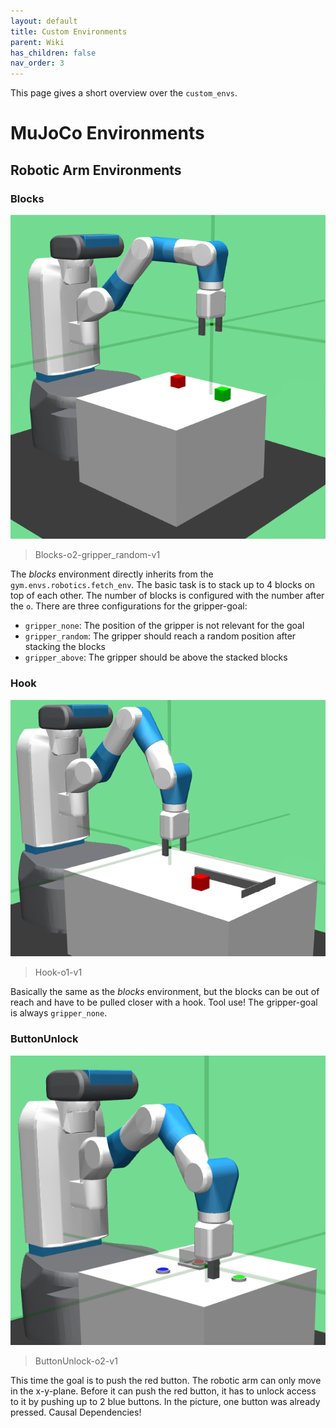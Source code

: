 ```yaml
---
layout: default
title: Custom Environments
parent: Wiki
has_children: false
nav_order: 3
---
```


This page gives a short overview over the `custom_envs`.

# MuJoCo Environments

## Robotic Arm Environments
### Blocks
![Screenshot_from_2021-10-15_16-03-24](uploads/05d2ff86845aabc6bcd859faf14a7566/Screenshot_from_2021-10-15_16-03-24.png)

> Blocks-o2-gripper_random-v1

The _blocks_ environment directly inherits from the `gym.envs.robotics.fetch_env`. The basic task is to stack up to 4 blocks on top of each other. The number of blocks is configured with the number after the `o`. There are three configurations for the gripper-goal:
- `gripper_none`: The position of the gripper is not relevant for the goal
- `gripper_random`: The gripper should reach a random position after stacking the blocks
- `gripper_above`: The gripper should be above the stacked blocks

### Hook
![Screenshot_from_2021-10-15_16-20-15](uploads/c36a9828469e1f8ce1e8e7fd61d00c3e/Screenshot_from_2021-10-15_16-20-15.png)

> Hook-o1-v1

Basically the same as the _blocks_ environment, but the blocks can be out of reach and have to be pulled closer with a hook. Tool use! The gripper-goal is always `gripper_none`.

### ButtonUnlock
![Screenshot_from_2021-10-15_16-24-06](uploads/ba7ac134d3abca640f0b61a3b1143c69/Screenshot_from_2021-10-15_16-24-06.png)

> ButtonUnlock-o2-v1

This time the goal is to push the red button. The robotic arm can only move in the x-y-plane. Before it can push the red button, it has to unlock access to it by pushing up to 2 blue buttons. In the picture, one button was already pressed. Causal Dependencies!

